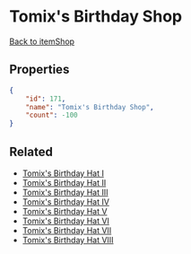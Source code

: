 # Tomix's Birthday Shop

<no description available>

[Back to itemShop](../item-shops.md)

## Properties

```json
{
    "id": 171,
    "name": "Tomix's Birthday Shop",
    "count": -100
}
```

## Related

- [Tomix's Birthday Hat I](../items/13221-tomix-s-birthday-hat-i.md)
- [Tomix's Birthday Hat II](../items/13222-tomix-s-birthday-hat-ii.md)
- [Tomix's Birthday Hat III](../items/13223-tomix-s-birthday-hat-iii.md)
- [Tomix's Birthday Hat IV](../items/13224-tomix-s-birthday-hat-iv.md)
- [Tomix's Birthday Hat V](../items/13225-tomix-s-birthday-hat-v.md)
- [Tomix's Birthday Hat VI](../items/13226-tomix-s-birthday-hat-vi.md)
- [Tomix's Birthday Hat VII](../items/13227-tomix-s-birthday-hat-vii.md)
- [Tomix's Birthday Hat VIII](../items/13228-tomix-s-birthday-hat-viii.md)

